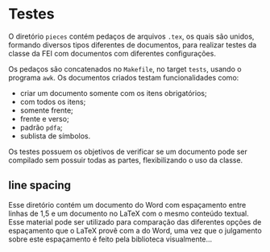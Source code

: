 # Testes

O diretório `pieces` contém pedaços de arquivos `.tex`, os quais são unidos, formando diversos tipos diferentes de documentos, para realizar testes da classe da FEI com documentos com diferentes configurações.

Os pedaços são concatenados no `Makefile`, no target `tests`, usando o programa `awk`. Os documentos criados testam funcionalidades como:

* criar um documento somente com os itens obrigatórios;
* com todos os itens;
* somente frente;
* frente e verso;
* padrão `pdfa`;
* sublista de símbolos.

Os testes possuem os objetivos de verificar se um documento pode ser compilado sem possuir todas as partes, flexibilizando o uso da classe.

## line spacing

Esse diretório contém um documento do Word com espaçamento entre linhas de 1,5 e um documento no LaTeX com o mesmo conteúdo textual. Esse material pode ser utilizado para comparação das diferentes opções de espaçamento que o LaTeX provê com a do Word, uma vez que o julgamento sobre este espaçamento é feito pela biblioteca visualmente...